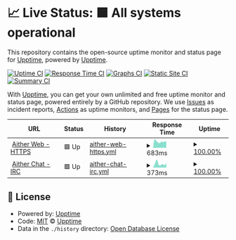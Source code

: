 # 📈 Live Status: <!--live status--> **🟩 All systems operational**

This repository contains the open-source uptime monitor and status page for [Upptime](https://upptime.js.org), powered by [Upptime](https://github.com/upptime/upptime).

[![Uptime CI](https://github.com/Obi-Wana/upptime/workflows/Uptime%20CI/badge.svg)](https://github.com/Obi-Wana/upptime/actions?query=workflow%3A%22Uptime+CI%22)
[![Response Time CI](https://github.com/Obi-Wana/upptime/workflows/Response%20Time%20CI/badge.svg)](https://github.com/Obi-Wana/upptime/actions?query=workflow%3A%22Response+Time+CI%22)
[![Graphs CI](https://github.com/Obi-Wana/upptime/workflows/Graphs%20CI/badge.svg)](https://github.com/Obi-Wana/upptime/actions?query=workflow%3A%22Graphs+CI%22)
[![Static Site CI](https://github.com/Obi-Wana/upptime/workflows/Static%20Site%20CI/badge.svg)](https://github.com/Obi-Wana/upptime/actions?query=workflow%3A%22Static+Site+CI%22)
[![Summary CI](https://github.com/Obi-Wana/upptime/workflows/Summary%20CI/badge.svg)](https://github.com/Obi-Wana/upptime/actions?query=workflow%3A%22Summary+CI%22)

With [Upptime](https://upptime.js.org), you can get your own unlimited and free uptime monitor and status page, powered entirely by a GitHub repository. We use [Issues](https://github.com/upptime/upptime/issues) as incident reports, [Actions](https://github.com/Obi-Wana/upptime/actions) as uptime monitors, and [Pages](https://upptime.github.io/upptime) for the status page.

<!--start: status pages-->
<!-- This summary is generated by Upptime (https://github.com/upptime/upptime) -->
<!-- Do not edit this manually, your changes will be overwritten -->
<!-- prettier-ignore -->
| URL | Status | History | Response Time | Uptime |
| --- | ------ | ------- | ------------- | ------ |
| <img alt="" src="https://aither.cc/favicon.ico" height="13"> [Aither Web - HTTPS](https://aither.cc) | 🟩 Up | [aither-web-https.yml](https://github.com/Obi-Wana/upptime/commits/HEAD/history/aither-web-https.yml) | <details><summary><img alt="Response time graph" src="./graphs/aither-web-https/response-time-week.png" height="20"> 683ms</summary><br><a href="https://status.aither.cc/history/aither-web-https"><img alt="Response time 777" src="https://img.shields.io/endpoint?url=https%3A%2F%2Fraw.githubusercontent.com%2FObi-Wana%2Fupptime%2FHEAD%2Fapi%2Faither-web-https%2Fresponse-time.json"></a><br><a href="https://status.aither.cc/history/aither-web-https"><img alt="24-hour response time 876" src="https://img.shields.io/endpoint?url=https%3A%2F%2Fraw.githubusercontent.com%2FObi-Wana%2Fupptime%2FHEAD%2Fapi%2Faither-web-https%2Fresponse-time-day.json"></a><br><a href="https://status.aither.cc/history/aither-web-https"><img alt="7-day response time 683" src="https://img.shields.io/endpoint?url=https%3A%2F%2Fraw.githubusercontent.com%2FObi-Wana%2Fupptime%2FHEAD%2Fapi%2Faither-web-https%2Fresponse-time-week.json"></a><br><a href="https://status.aither.cc/history/aither-web-https"><img alt="30-day response time 768" src="https://img.shields.io/endpoint?url=https%3A%2F%2Fraw.githubusercontent.com%2FObi-Wana%2Fupptime%2FHEAD%2Fapi%2Faither-web-https%2Fresponse-time-month.json"></a><br><a href="https://status.aither.cc/history/aither-web-https"><img alt="1-year response time 777" src="https://img.shields.io/endpoint?url=https%3A%2F%2Fraw.githubusercontent.com%2FObi-Wana%2Fupptime%2FHEAD%2Fapi%2Faither-web-https%2Fresponse-time-year.json"></a></details> | <details><summary><a href="https://status.aither.cc/history/aither-web-https">100.00%</a></summary><a href="https://status.aither.cc/history/aither-web-https"><img alt="All-time uptime 100.00%" src="https://img.shields.io/endpoint?url=https%3A%2F%2Fraw.githubusercontent.com%2FObi-Wana%2Fupptime%2FHEAD%2Fapi%2Faither-web-https%2Fuptime.json"></a><br><a href="https://status.aither.cc/history/aither-web-https"><img alt="24-hour uptime 100.00%" src="https://img.shields.io/endpoint?url=https%3A%2F%2Fraw.githubusercontent.com%2FObi-Wana%2Fupptime%2FHEAD%2Fapi%2Faither-web-https%2Fuptime-day.json"></a><br><a href="https://status.aither.cc/history/aither-web-https"><img alt="7-day uptime 100.00%" src="https://img.shields.io/endpoint?url=https%3A%2F%2Fraw.githubusercontent.com%2FObi-Wana%2Fupptime%2FHEAD%2Fapi%2Faither-web-https%2Fuptime-week.json"></a><br><a href="https://status.aither.cc/history/aither-web-https"><img alt="30-day uptime 100.00%" src="https://img.shields.io/endpoint?url=https%3A%2F%2Fraw.githubusercontent.com%2FObi-Wana%2Fupptime%2FHEAD%2Fapi%2Faither-web-https%2Fuptime-month.json"></a><br><a href="https://status.aither.cc/history/aither-web-https"><img alt="1-year uptime 100.00%" src="https://img.shields.io/endpoint?url=https%3A%2F%2Fraw.githubusercontent.com%2FObi-Wana%2Fupptime%2FHEAD%2Fapi%2Faither-web-https%2Fuptime-year.json"></a></details>
| <img alt="" src="https://cdn-icons-png.flaticon.com/512/309/309666.png" height="13"> [Aither Chat - IRC](irc.aither.cc) | 🟩 Up | [aither-chat-irc.yml](https://github.com/Obi-Wana/upptime/commits/HEAD/history/aither-chat-irc.yml) | <details><summary><img alt="Response time graph" src="./graphs/aither-chat-irc/response-time-week.png" height="20"> 373ms</summary><br><a href="https://status.aither.cc/history/aither-chat-irc"><img alt="Response time 328" src="https://img.shields.io/endpoint?url=https%3A%2F%2Fraw.githubusercontent.com%2FObi-Wana%2Fupptime%2FHEAD%2Fapi%2Faither-chat-irc%2Fresponse-time.json"></a><br><a href="https://status.aither.cc/history/aither-chat-irc"><img alt="24-hour response time 534" src="https://img.shields.io/endpoint?url=https%3A%2F%2Fraw.githubusercontent.com%2FObi-Wana%2Fupptime%2FHEAD%2Fapi%2Faither-chat-irc%2Fresponse-time-day.json"></a><br><a href="https://status.aither.cc/history/aither-chat-irc"><img alt="7-day response time 373" src="https://img.shields.io/endpoint?url=https%3A%2F%2Fraw.githubusercontent.com%2FObi-Wana%2Fupptime%2FHEAD%2Fapi%2Faither-chat-irc%2Fresponse-time-week.json"></a><br><a href="https://status.aither.cc/history/aither-chat-irc"><img alt="30-day response time 353" src="https://img.shields.io/endpoint?url=https%3A%2F%2Fraw.githubusercontent.com%2FObi-Wana%2Fupptime%2FHEAD%2Fapi%2Faither-chat-irc%2Fresponse-time-month.json"></a><br><a href="https://status.aither.cc/history/aither-chat-irc"><img alt="1-year response time 328" src="https://img.shields.io/endpoint?url=https%3A%2F%2Fraw.githubusercontent.com%2FObi-Wana%2Fupptime%2FHEAD%2Fapi%2Faither-chat-irc%2Fresponse-time-year.json"></a></details> | <details><summary><a href="https://status.aither.cc/history/aither-chat-irc">100.00%</a></summary><a href="https://status.aither.cc/history/aither-chat-irc"><img alt="All-time uptime 99.75%" src="https://img.shields.io/endpoint?url=https%3A%2F%2Fraw.githubusercontent.com%2FObi-Wana%2Fupptime%2FHEAD%2Fapi%2Faither-chat-irc%2Fuptime.json"></a><br><a href="https://status.aither.cc/history/aither-chat-irc"><img alt="24-hour uptime 100.00%" src="https://img.shields.io/endpoint?url=https%3A%2F%2Fraw.githubusercontent.com%2FObi-Wana%2Fupptime%2FHEAD%2Fapi%2Faither-chat-irc%2Fuptime-day.json"></a><br><a href="https://status.aither.cc/history/aither-chat-irc"><img alt="7-day uptime 100.00%" src="https://img.shields.io/endpoint?url=https%3A%2F%2Fraw.githubusercontent.com%2FObi-Wana%2Fupptime%2FHEAD%2Fapi%2Faither-chat-irc%2Fuptime-week.json"></a><br><a href="https://status.aither.cc/history/aither-chat-irc"><img alt="30-day uptime 100.00%" src="https://img.shields.io/endpoint?url=https%3A%2F%2Fraw.githubusercontent.com%2FObi-Wana%2Fupptime%2FHEAD%2Fapi%2Faither-chat-irc%2Fuptime-month.json"></a><br><a href="https://status.aither.cc/history/aither-chat-irc"><img alt="1-year uptime 99.75%" src="https://img.shields.io/endpoint?url=https%3A%2F%2Fraw.githubusercontent.com%2FObi-Wana%2Fupptime%2FHEAD%2Fapi%2Faither-chat-irc%2Fuptime-year.json"></a></details>

<!--end: status pages-->

## 📄 License

- Powered by: [Upptime](https://github.com/upptime/upptime)
- Code: [MIT](./LICENSE) © [Upptime](https://upptime.js.org)
- Data in the `./history` directory: [Open Database License](https://opendatacommons.org/licenses/odbl/1-0/)
